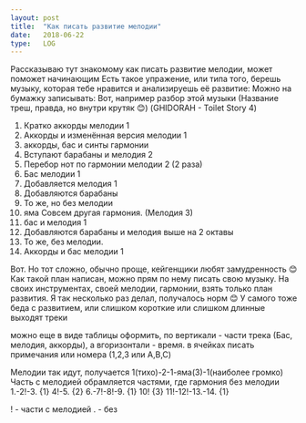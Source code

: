 ```yaml
---
layout: post
title:  "Как писать развитие мелодии"
date:   2018-06-22
type:   LOG
---
```

Рассказываю тут знакомому как писать развитие мелодии, может поможет начинающим
Есть такое упражение, или типа того, берешь музыку, которая тебе нравится и анализируешь её развитие:
Можно на бумажку записывать:
Вот, например разбор этой музыки (Название треш, правда, но внутри крутяк 😊) (GHIDORAH - Toilet Story 4)
1. Кратко аккорды мелодии 1
2. Аккорды и изменённая версия мелодии 1
3. аккорды, бас и синты гармонии
4. Вступают барабаны и мелодия 2
5. Перебор нот по гармонии мелодии 2 (2 раза)
6. Бас мелодии 1
7. Добавляется мелодия 1
8. Добавляются барабаны
9. То же, но без мелодии
10. яма Совсем другая гармония. (Мелодия 3)
11. бас и мелодия 1
12. Добавляются барабаны и мелодия выше на 2 октавы
13. То же, без мелодии.
14. Аккорды и бас мелодии 1

Вот. Но тот сложно, обычно проще, кейгенщики любят замудренность 😊
Как такой план написан, можно прям по нему писать свою музыку. На своих инструментах, своей мелодии, гармонии, взять только план развития. Я так несколько раз делал, получалось норм 😊
У самого тоже беда с развитием, или слишком короткие или слишком длинные выходят треки

можно еще в виде таблицы оформить, по вертикали - части трека (Бас, мелодия, аккорды), а вгоризонтали - время. в ячейках писать примечания или номера (1,2,3 или А,B,C)

Мелодии так идут, получается
1(тихо)-2-1-яма(3)-1(наиболее громко)
Часть с мелодией обрамляется частями, где гармония без мелодии
1.-2!-3. {1}
4!-5. {2}
6.-7!-8!-9. {1}
10! {3}
11!-12!-13.-14. {1}

! - части с мелодией
. - без